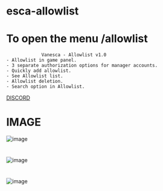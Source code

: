 # esca-allowlist
# To open the menu /allowlist


                 Vanesca - Allowlist v1.0
    - Allowlist in game panel.
    - 3 separate authorization options for manager accounts.
    - Quickly add allowlist.
    - See Allowlist list.
    - Allowlist deletion.
    - Search option in Allowlist.

[DISCORD](https://discord.gg/2urvDbHRRD)

# IMAGE
![image](https://user-images.githubusercontent.com/107806100/174495852-f8f14edb-bbef-4322-9063-c259e0ab4c33.png)
#
![image](https://user-images.githubusercontent.com/107806100/174495877-e90a9d07-063e-4762-ae1a-2d4361756c81.png)
#
![image](https://user-images.githubusercontent.com/107806100/174495879-b1d92deb-6ffc-4c14-9d48-730a12fc6f8e.png)

